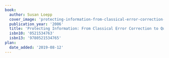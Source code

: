 ```yaml
---
book:
  author: Susan Loepp
  cover_image: 'protecting-information-from-classical-error-correction-to-quantum-cryptography.jpg'
  publication_year: '2006'
  title: 'Protecting Information: From Classical Error Correction to Quantum Cryptography'
  isbn10: '0521534763'
  isbn13: '9780521534765'
plan:
  date_added: '2019-08-12'
---
```

